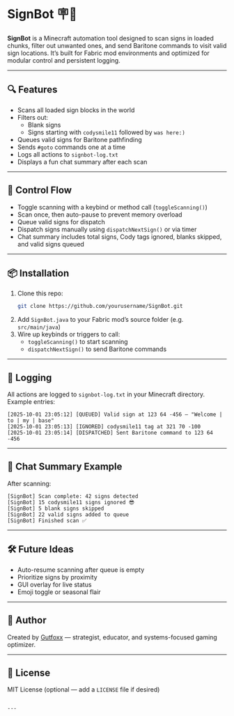 # SignBot 🪧🤖

**SignBot** is a Minecraft automation tool designed to scan signs in loaded chunks, filter out unwanted ones, and send Baritone commands to visit valid sign locations. It’s built for Fabric mod environments and optimized for modular control and persistent logging.

---

## 🔍 Features

- Scans all loaded sign blocks in the world
- Filters out:
  - Blank signs
  - Signs starting with `codysmile11` followed by `was here:)`
- Queues valid signs for Baritone pathfinding
- Sends `#goto` commands one at a time
- Logs all actions to `signbot-log.txt`
- Displays a fun chat summary after each scan

---

## 🧠 Control Flow

- Toggle scanning with a keybind or method call (`toggleScanning()`)
- Scan once, then auto-pause to prevent memory overload
- Queue valid signs for dispatch
- Dispatch signs manually using `dispatchNextSign()` or via timer
- Chat summary includes total signs, Cody tags ignored, blanks skipped, and valid signs queued

---

## 📦 Installation

1. Clone this repo:
   ```bash
   git clone https://github.com/yourusername/SignBot.git
   ```
2. Add `SignBot.java` to your Fabric mod’s source folder (e.g. `src/main/java`)
3. Wire up keybinds or triggers to call:
   - `toggleScanning()` to start scanning
   - `dispatchNextSign()` to send Baritone commands

---

## 📝 Logging

All actions are logged to `signbot-log.txt` in your Minecraft directory. Example entries:

```
[2025-10-01 23:05:12] [QUEUED] Valid sign at 123 64 -456 — "Welcome | to | my | base"
[2025-10-01 23:05:13] [IGNORED] codysmile11 tag at 321 70 -100
[2025-10-01 23:05:14] [DISPATCHED] Sent Baritone command to 123 64 -456
```

---

## 💬 Chat Summary Example

After scanning:

```
[SignBot] Scan complete: 42 signs detected
[SignBot] 15 codysmile11 signs ignored 😎
[SignBot] 5 blank signs skipped
[SignBot] 22 valid signs added to queue
[SignBot] Finished scan ✅
```

---

## 🛠️ Future Ideas

- Auto-resume scanning after queue is empty
- Prioritize signs by proximity
- GUI overlay for live status
- Emoji toggle or seasonal flair

---

## 👤 Author

Created by [Gutfoxx](https://github.com/Gutfoxx) — strategist, educator, and systems-focused gaming optimizer.

---

## 📄 License

MIT License (optional — add a `LICENSE` file if desired)
```

---
